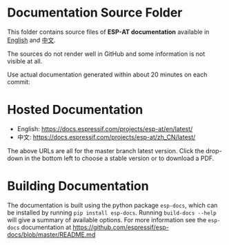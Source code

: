 # Documentation Source Folder

This folder contains source files of **ESP-AT documentation** available in [English](https://docs.espressif.com/projects/esp-at/en/latest/) and [中文](https://docs.espressif.com/projects/esp-at/zh_CN/latest/).

The sources do not render well in GitHub and some information is not visible at all.

Use actual documentation generated within about 20 minutes on each commit:

# Hosted Documentation

* English: https://docs.espressif.com/projects/esp-at/en/latest/
* 中文: https://docs.espressif.com/projects/esp-at/zh_CN/latest/

The above URLs are all for the master branch latest version. Click the drop-down in the bottom left to choose a stable version or to download a PDF.

# Building Documentation

The documentation is built using the python package `esp-docs`, which can be installed by running `pip install esp-docs`. Running `build-docs --help` will give a summary of available options. For more information see the `esp-docs` documentation at https://github.com/espressif/esp-docs/blob/master/README.md
